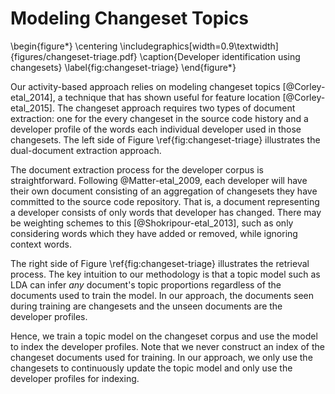 # Modeling Changeset Topics

\begin{figure*}
\centering
\includegraphics[width=0.9\textwidth]{figures/changeset-triage.pdf}
\caption{Developer identification using changesets}
\label{fig:changeset-triage}
\end{figure*}

<!--
![Developer identification using changesets\label{fig:changeset-triage}](changeset-triage.pdf)
-->

Our activity-based approach relies on modeling changeset topics
[@Corley-etal_2014], a technique that has shown useful for feature location
[@Corley-etal_2015]. The changeset approach requires two types of document
extraction: one for the every changeset in the source code history and a
developer profile of the words each individual developer used in those
changesets. The left side of Figure \ref{fig:changeset-triage} illustrates the
dual-document extraction approach.

The document extraction process for the developer corpus is straightforward.
Following @Matter-etal_2009, each developer will have their own document
consisting of an aggregation of changesets they have committed to the source
code repository. That is, a document representing a developer consists of only
words that developer has changed. There may be weighting schemes to this
[@Shokripour-etal_2013], such as only considering words which they have added
or removed, while ignoring context words.

The right side of Figure \ref{fig:changeset-triage} illustrates the retrieval
process. The key intuition to our methodology is that a topic model such as LDA
can infer *any* document's topic proportions regardless of the documents used
to train the model.  In our approach, the documents seen during training are
changesets and the unseen documents are the developer profiles.

Hence, we train a topic model on the changeset corpus and use the model to
index the developer profiles.  Note that we never construct an index of the
changeset documents used for training.  In our approach, we only use the
changesets to continuously update the topic model and only use the developer
profiles for indexing.

